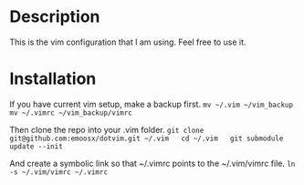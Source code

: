 # Description
This is the vim configuration that I am using. Feel free to use it.

# Installation
If you have current vim setup, make a backup first.
    ```
    mv ~/.vim ~/vim_backup  
    mv ~/.vimrc ~/vim_backup/vimrc  
    ```

Then clone the repo into your .vim folder.
    ```
    git clone git@github.com:emoosx/dotvim.git ~/.vim  
    cd ~/.vim  
    git submodule update --init  
    ```

And create a symbolic link so that ~/.vimrc points to the ~/.vim/vimrc file.
    ```
    ln -s ~/.vim/vimrc ~/.vimrc
    ```
